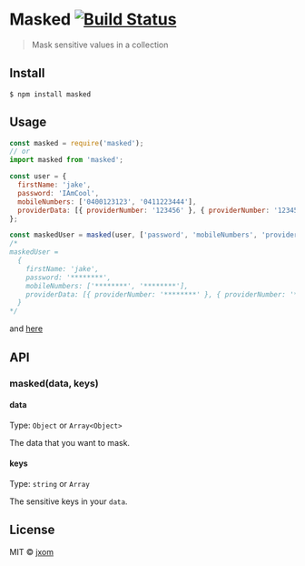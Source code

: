 # Masked [![Build Status](https://travis-ci.org/jxom/masked.svg?branch=master)](https://travis-ci.org/jxom/masked)

> Mask sensitive values in a collection


## Install

```
$ npm install masked
```


## Usage

```js
const masked = require('masked');
// or
import masked from 'masked';

const user = {
  firstName: 'jake',
  password: 'IAmCool',
  mobileNumbers: ['0400123123', '0411223444'],
  providerData: [{ providerNumber: '123456' }, { providerNumber: '123456' }]
};

const maskedUser = masked(user, ['password', 'mobileNumbers', 'providerData']);
/*
maskedUser =
  {
    firstName: 'jake',
    password: '********',
    mobileNumbers: ['********', '********'],
    providerData: [{ providerNumber: '********' }, { providerNumber: '********' }]
  }
*/
```

and [here](https://github.com/jxom/masked/blob/master/test.js)


## API

### masked(data, keys)

#### data

Type: `Object` or `Array<Object>`

The data that you want to mask.

#### keys

Type: `string` or `Array`

The sensitive keys in your `data`.


## License

MIT © [jxom](http://jxom.io)
